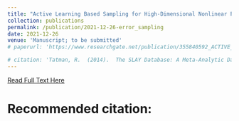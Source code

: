 ```yaml
---
title: "Active Learning Based Sampling for High-Dimensional Nonlinear Partial Differential Equations"
collection: publications
permalink: /publication/2021-12-26-error_sampling
date: 2021-12-26
venue: 'Manuscript; to be submitted'
# paperurl: 'https://www.researchgate.net/publication/355840592_ACTIVE_LEARNING_BASED_ERROR_SAMPLING_FOR_HIGH-DIMENSIONAL_NONLINEAR_PARTIAL_DIFFERENTIAL_EQUATIONS'

# citation: 'Tatman, R.  (2014).  The SLAY Database: A Meta-Analytic Database of Sign Language Grammars.  Workshop on Databases and Corpora in Linguistics.  '
---
```

[Read Full Text Here](https://www.researchgate.net/publication/355840592_ACTIVE_LEARNING_BASED_ERROR_SAMPLING_FOR_HIGH-DIMENSIONAL_NONLINEAR_PARTIAL_DIFFERENTIAL_EQUATIONS)

# Recommended citation: 
